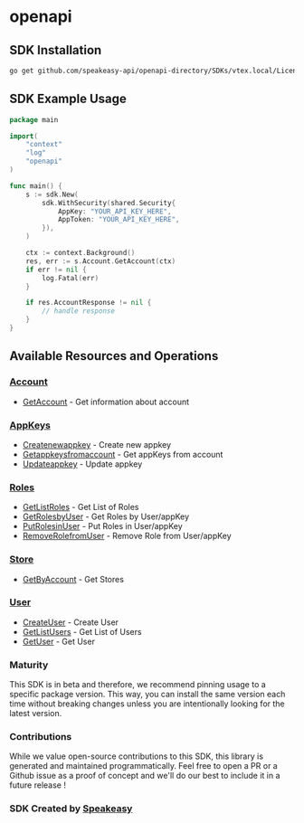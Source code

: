 # openapi

<!-- Start SDK Installation -->
## SDK Installation

```bash
go get github.com/speakeasy-api/openapi-directory/SDKs/vtex.local/License-Manager-API/1.0/go
```
<!-- End SDK Installation -->

## SDK Example Usage
<!-- Start SDK Example Usage -->
```go
package main

import(
	"context"
	"log"
	"openapi"
)

func main() {
    s := sdk.New(
        sdk.WithSecurity(shared.Security{
            AppKey: "YOUR_API_KEY_HERE",
            AppToken: "YOUR_API_KEY_HERE",
        }),
    )

    ctx := context.Background()
    res, err := s.Account.GetAccount(ctx)
    if err != nil {
        log.Fatal(err)
    }

    if res.AccountResponse != nil {
        // handle response
    }
}
```
<!-- End SDK Example Usage -->

<!-- Start SDK Available Operations -->
## Available Resources and Operations


### [Account](docs/account/README.md)

* [GetAccount](docs/account/README.md#getaccount) - Get information about account

### [AppKeys](docs/appkeys/README.md)

* [Createnewappkey](docs/appkeys/README.md#createnewappkey) - Create new appkey
* [Getappkeysfromaccount](docs/appkeys/README.md#getappkeysfromaccount) - Get appKeys from account
* [Updateappkey](docs/appkeys/README.md#updateappkey) - Update appkey

### [Roles](docs/roles/README.md)

* [GetListRoles](docs/roles/README.md#getlistroles) - Get List of Roles
* [GetRolesbyUser](docs/roles/README.md#getrolesbyuser) - Get Roles by User/appKey
* [PutRolesinUser](docs/roles/README.md#putrolesinuser) - Put Roles in User/appKey
* [RemoveRolefromUser](docs/roles/README.md#removerolefromuser) - Remove Role from User/appKey

### [Store](docs/store/README.md)

* [GetByAccount](docs/store/README.md#getbyaccount) - Get Stores

### [User](docs/user/README.md)

* [CreateUser](docs/user/README.md#createuser) - Create User
* [GetListUsers](docs/user/README.md#getlistusers) - Get List of Users
* [GetUser](docs/user/README.md#getuser) - Get User
<!-- End SDK Available Operations -->

### Maturity

This SDK is in beta and therefore, we recommend pinning usage to a specific package version.
This way, you can install the same version each time without breaking changes unless you are intentionally
looking for the latest version.

### Contributions

While we value open-source contributions to this SDK, this library is generated and maintained programmatically.
Feel free to open a PR or a Github issue as a proof of concept and we'll do our best to include it in a future release !

### SDK Created by [Speakeasy](https://docs.speakeasyapi.dev/docs/using-speakeasy/client-sdks)
